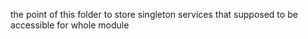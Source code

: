 the point of this folder to store singleton services that supposed to be accessible for whole module 

